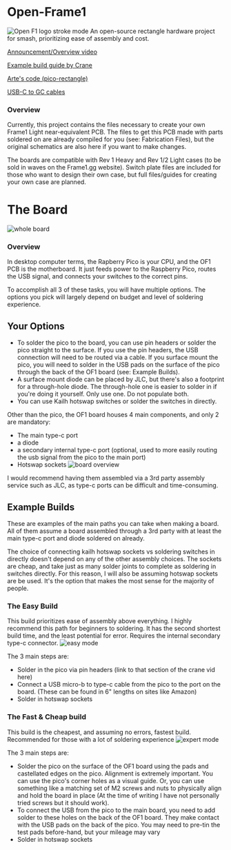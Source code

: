 # Open-Frame1
![Open F1 logo stroke mode](https://user-images.githubusercontent.com/28491168/173758069-75f6b53f-6dd0-4fa1-a8ac-bf687989da07.png)
An open-source rectangle hardware project for smash, prioritizing ease of assembly and cost.

[Announcement/Overview video](https://youtu.be/RbpOA7Az5DE)

[Example build guide by Crane](https://youtu.be/w4r5CNIimU0)

[Arte's code (pico-rectangle)](https://github.com/JulienBernard3383279/pico-rectangle)

[USB-C to GC cables](https://frame1.gg/collections/all/products/extra-usb-c-to-gamecube-wii-cable)

### Overview
Currently, this project contains the files necessary to create your own Frame1 Light near-equivalent PCB. The files to get this PCB made with parts soldered on are already compiled for you (see: Fabrication Files), but the original schematics are also here if you want to make changes.

The boards are compatible with Rev 1 Heavy and Rev 1/2 Light cases (to be sold in waves on the Frame1.gg website). Switch plate files are included for those who want to design their own case, but full files/guides for creating your own case are planned.


# The Board
![whole board](https://user-images.githubusercontent.com/28491168/173757642-d8927d98-c139-43c3-8cbe-2c92696d7a9a.png)
### Overview
In desktop computer terms, the Rapberry Pico is your CPU, and the OF1 PCB is the motherboard. It just feeds power to the Raspberry Pico, routes the USB signal, and connects your switches to the correct pins. 

To accomplish all 3 of these tasks, you will have multiple options. The options you pick will largely depend on budget and level of soldering experience.

## Your Options
- To solder the pico to the board, you can use pin headers or solder the pico straight to the surface. If you use the pin headers, the USB connection will need to be routed via a cable. If you surface mount the pico, you will need to solder in the USB pads on the surface of the pico through the back of the OF1 board (see: Example Builds).
- A surface mount diode can be placed by JLC, but there's also a footprint for a through-hole diode. The through-hole one is easier to solder in if you're doing it yourself. Only use one. Do not populate both.
- You can use Kailh hotswap switches or solder the switches in directly.

Other than the pico, the OF1 board houses 4 main components, and only 2 are mandatory: 
- The main type-c port
- a diode
- a secondary internal type-c port (optional, used to more easily routing the usb signal from the pico to the main port)
- Hotswap sockets
![board overview](https://user-images.githubusercontent.com/28491168/173209396-a105109a-8bd6-4859-9a19-c7479b79a35b.png)

I would recommend having them assembled via a 3rd party assembly service such as JLC, as type-c ports can be difficult and time-consuming.

## Example Builds

These are examples of the main paths you can take when making a board. All of them assume a board assembled through a 3rd party with at least the main type-c port and diode soldered on already. 

The choice of connecting kailh hotswap sockets vs soldering switches in directly doesn't depend on any of the other assembly choices. The sockets are cheap, and take just as many solder joints to complete as soldering in switches directly. For this reason, I will also be assuming hotswap sockets are be used. It's the option that makes the most sense for the majority of people.

### The Easy Build
This build prioritizes ease of assembly above everything. I highly recommend this path for beginners to soldering. It has the second shortest build time, and the least potential for error. Requires the internal secondary type-c connector.
![easy mode](https://user-images.githubusercontent.com/28491168/173758831-21a278c2-3cd2-4326-9130-c9e73005c1ce.png)


The 3 main steps are:
- Solder in the pico via pin headers (link to that section of the crane vid here)
- Connect a USB micro-b to type-c cable from the pico to the port on the board. (These can be found in 6" lengths on sites like Amazon)
- Solder in hotswap sockets

### The Fast & Cheap build
This build is the cheapest, and assuming no errors, fastest build. Recommended for those with a lot of soldering experience
![expert mode](https://user-images.githubusercontent.com/28491168/173760333-405eabf4-2221-4371-b168-0d9663b95e7e.png)

The 3 main steps are:
- Solder the pico on the surface of the OF1 board using the pads and castellated edges on the pico. Alignment is extremely important. You can use the pico's corner holes as a visual guide. Or, you can use something like a matching set of M2 screws and nuts to physically align and hold the board in place (At the time of writing I have not personally tried screws but it should work).
- To connect the USB from the pico to the main board, you need to add solder to these holes on the back of the OF1 board. They make contact with the USB pads on the back of the pico. You may need to pre-tin the test pads before-hand, but your mileage may vary
- Solder in hotswap sockets

